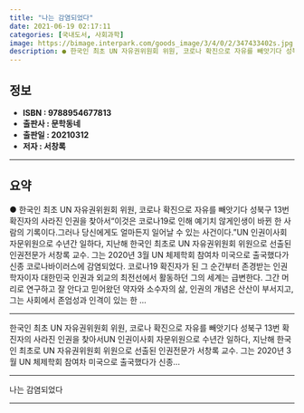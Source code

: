 ```yaml
---
title: "나는 감염되었다"
date: 2021-06-19 02:17:11
categories: [국내도서, 사회과학]
image: https://bimage.interpark.com/goods_image/3/4/0/2/347433402s.jpg
description: ● 한국인 최초 UN 자유권위원회 위원, 코로나 확진으로 자유를 빼앗기다 성북구 13번 확진자의 사라진 인권을 찾아서“이것은 코로나19로 인해 예기치 않게인생이 바뀐 한 사람의 기록이다.그러나 당신에게도 얼마든지 일어날 수 있는 사건이다.”UN 인권이사회 자문위원으로 수년간 일하다,
---
```


## **정보**

- **ISBN : 9788954677813**
- **출판사 : 문학동네**
- **출판일 : 20210312**
- **저자 : 서창록**

------



## **요약**

●  한국인 최초 UN 자유권위원회 위원, 코로나 확진으로 자유를 빼앗기다 성북구 13번 확진자의 사라진 인권을 찾아서“이것은 코로나19로 인해 예기치 않게인생이 바뀐 한 사람의 기록이다.그러나 당신에게도 얼마든지 일어날 수 있는 사건이다.”UN 인권이사회 자문위원으로 수년간 일하다, 지난해 한국인 최초로 UN 자유권위원회 위원으로 선출된 인권전문가 서창록 교수. 그는 2020년 3월 UN 체제학회 참여차 미국으로 출국했다가 신종 코로나바이러스에 감염되었다. 코로나19 확진자가 된 그 순간부터 존경받는 인권학자이자 대한민국 인권과 외교의 최전선에서 활동하던 그의 세계는 급변한다. 그간 머리로 연구하고 잘 안다고 믿어왔던 약자와 소수자의 삶, 인권의 개념은 산산이 부서지고, 그는 사회에서 존엄성과 인격이 있는 한 ...

------

한국인 최초 UN 자유권위원회 위원,
코로나 확진으로 자유를 빼앗기다 
성북구 13번 확진자의 사라진 인권을 찾아서UN 인권이사회 자문위원으로 수년간 일하다, 지난해 한국인 최초로 UN 자유권위원회 위원으로 선출된 인권전문가 서창록 교수. 그는 2020년 3월 UN 체제학회 참여차 미국으로 출국했다가 신종... 

------


나는 감염되었다 

------


